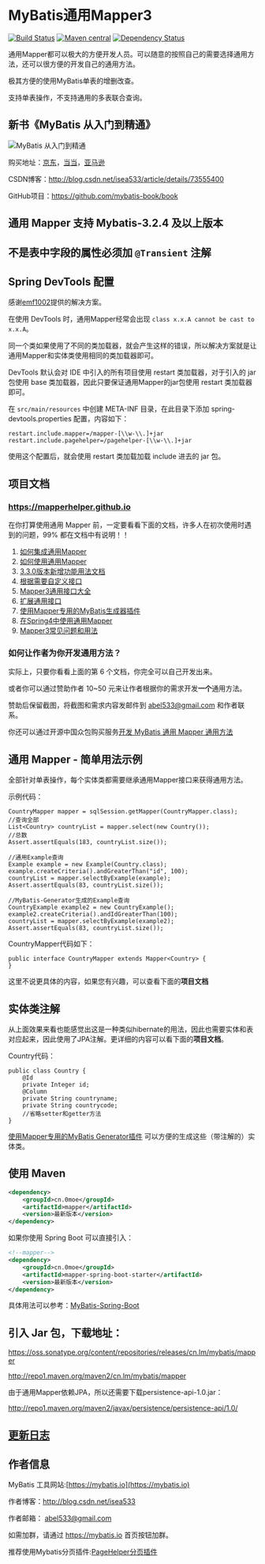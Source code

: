 # MyBatis通用Mapper3

[![Build Status](https://travis-ci.org/abel533/Mapper.svg?branch=master)](https://travis-ci.org/abel533/Mapper)
[![Maven central](https://maven-badges.herokuapp.com/maven-central/cn.lm.mybatis/mapper/badge.svg)](https://maven-badges.herokuapp.com/maven-central/cn.lm.mybatis/mapper)
[![Dependency Status](https://www.versioneye.com/user/projects/593212c722f278006540a1d1/badge.svg?style=flat)](https://www.versioneye.com/user/projects/593212c722f278006540a1d1)

通用Mapper都可以极大的方便开发人员。可以随意的按照自己的需要选择通用方法，还可以很方便的开发自己的通用方法。

极其方便的使用MyBatis单表的增删改查。

支持单表操作，不支持通用的多表联合查询。

## 新书《MyBatis 从入门到精通》

![MyBatis 从入门到精通](https://github.com/mybatis-book/book/raw/master/book.png)

购买地址：[京东](https://item.jd.com/12103309.html)，[当当](http://product.dangdang.com/25098208.html)，[亚马逊](https://www.amazon.cn/MyBatis从入门到精通-刘增辉/dp/B072RC11DM/ref=sr_1_18?ie=UTF8&qid=1498007125&sr=8-18&keywords=mybatis)

CSDN博客：http://blog.csdn.net/isea533/article/details/73555400

GitHub项目：https://github.com/mybatis-book/book

## 通用 Mapper 支持 Mybatis-3.2.4 及以上版本

## 不是表中字段的属性必须加 `@Transient` 注解

## Spring DevTools 配置

感谢[emf1002](https://github.com/emf1002)提供的解决方案。

在使用 DevTools 时，通用Mapper经常会出现 `class x.x.A cannot be cast to x.x.A`。

同一个类如果使用了不同的类加载器，就会产生这样的错误，所以解决方案就是让通用Mapper和实体类使用相同的类加载器即可。

DevTools 默认会对 IDE 中引入的所有项目使用 restart 类加载器，对于引入的 jar 包使用 base 类加载器，因此只要保证通用Mapper的jar包使用 restart 类加载器即可。

在 `src/main/resources` 中创建 META-INF 目录，在此目录下添加 spring-devtools.properties 配置，内容如下：

```properties
restart.include.mapper=/mapper-[\\w-\\.]+jar
restart.include.pagehelper=/pagehelper-[\\w-\\.]+jar
```

使用这个配置后，就会使用 restart 类加载加载 include 进去的 jar 包。

## 项目文档

### https://mapperhelper.github.io

在你打算使用通用 Mapper 前，一定要看看下面的文档，许多人在初次使用时遇到的问题，99% 都在文档中有说明！！

1. [如何集成通用Mapper](http://git.oschina.net/free/Mapper/blob/master/wiki/mapper3/2.Integration.md)
2. [如何使用通用Mapper](http://git.oschina.net/free/Mapper/blob/master/wiki/mapper3/3.Use.md)
2. [3.3.0版本新增功能用法文档](http://git.oschina.net/free/Mapper/blob/master/wiki/mapper3/3.2.Use330.md)
3. [根据需要自定义接口](http://git.oschina.net/free/Mapper/blob/master/wiki/mapper3/4.Professional.md)
4. [Mapper3通用接口大全](http://git.oschina.net/free/Mapper/blob/master/wiki/mapper3/5.Mappers.md)
5. [扩展通用接口](http://git.oschina.net/free/Mapper/blob/master/wiki/mapper3/6.MyMapper.md)
6. [使用Mapper专用的MyBatis生成器插件](http://git.oschina.net/free/Mapper/blob/master/wiki/mapper3/7.UseMBG.md)
7. [在Spring4中使用通用Mapper](http://git.oschina.net/free/Mapper2/blob/master/wiki/mapper/4.Spring4.md)
8. [Mapper3常见问题和用法](http://git.oschina.net/free/Mapper/blob/master/wiki/mapper3/9.QA.md)

### 如何让作者为你开发通用方法？

实际上，只要你看看上面的第 6 个文档，你完全可以自己开发出来。

或者你可以通过赞助作者 10~50 元来让作者根据你的需求开发**一个**通用方法。

赞助后保留截图，将截图和需求内容发邮件到 abel533@gmail.com 和作者联系。

你还可以通过开源中国众包购买服务[开发 MyBatis 通用 Mapper 通用方法](https://zb.oschina.net/market/opus/92cda9e3bc85365f)

## 通用 Mapper - 简单用法示例

全部针对单表操作，每个实体类都需要继承通用Mapper接口来获得通用方法。

示例代码：

    CountryMapper mapper = sqlSession.getMapper(CountryMapper.class);
    //查询全部
    List<Country> countryList = mapper.select(new Country());
    //总数
    Assert.assertEquals(183, countryList.size());

    //通用Example查询
    Example example = new Example(Country.class);
    example.createCriteria().andGreaterThan("id", 100);
    countryList = mapper.selectByExample(example);
    Assert.assertEquals(83, countryList.size());

    //MyBatis-Generator生成的Example查询
    CountryExample example2 = new CountryExample();
    example2.createCriteria().andIdGreaterThan(100);
    countryList = mapper.selectByExample(example2);
    Assert.assertEquals(83, countryList.size());

CountryMapper代码如下：

    public interface CountryMapper extends Mapper<Country> {
    }

这里不说更具体的内容，如果您有兴趣，可以查看下面的<b>项目文档</b>

## 实体类注解

从上面效果来看也能感觉出这是一种类似hibernate的用法，因此也需要实体和表对应起来，因此使用了JPA注解。更详细的内容可以看下面的<b>项目文档</b>。

Country代码：

    public class Country {
        @Id
        private Integer id;
        @Column
        private String countryname;
        private String countrycode;
        //省略setter和getter方法
    }

[使用Mapper专用的MyBatis Generator插件](http://git.oschina.net/free/Mapper/blob/master/wiki/mapper3/7.UseMBG.md)
可以方便的生成这些（带注解的）实体类。

## 使用 Maven

```xml
<dependency>
    <groupId>cn.0moe</groupId>
    <artifactId>mapper</artifactId>
    <version>最新版本</version>
</dependency>
```

如果你使用 Spring Boot 可以直接引入：

```xml
<!--mapper-->
<dependency>
    <groupId>cn.0moe</groupId>
    <artifactId>mapper-spring-boot-starter</artifactId>
    <version>最新版本</version>
</dependency>
```

具体用法可以参考：[MyBatis-Spring-Boot](https://github.com/abel533/MyBatis-Spring-Boot)

## 引入 Jar 包，下载地址：

https://oss.sonatype.org/content/repositories/releases/cn.lm/mybatis/mapper

http://repo1.maven.org/maven2/cn.lm/mybatis/mapper

由于通用Mapper依赖JPA，所以还需要下载persistence-api-1.0.jar：

http://repo1.maven.org/maven2/javax/persistence/persistence-api/1.0/

## [更新日志](http://git.oschina.net/free/Mapper/blob/master/wiki/Changelog.md)

## 作者信息

MyBatis 工具网站:[https://mybatis.io](https://mybatis.io)

作者博客：http://blog.csdn.net/isea533

作者邮箱： abel533@gmail.com

如需加群，请通过 https://mybatis.io 首页按钮加群。

推荐使用Mybatis分页插件:[PageHelper分页插件](https://github.com/pagehelper/Mybatis-PageHelper)